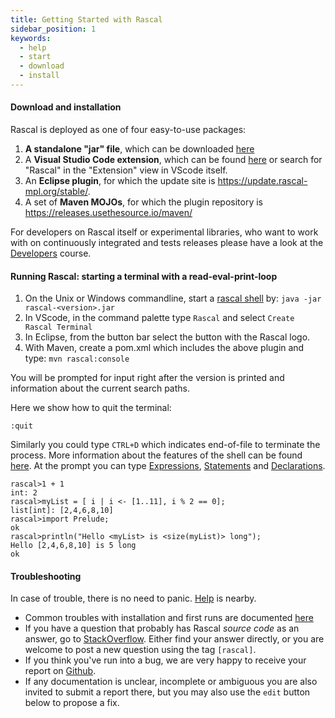 ```yaml
---
title: Getting Started with Rascal
sidebar_position: 1
keywords:
  - help
  - start
  - download
  - install
---
```


#### Download and installation

Rascal is deployed as one of four easy-to-use packages:
1. **A standalone "jar" file**, which can be downloaded [here](https://update.rascal-mpl.org/console/rascal-shell-stable.jar)
2. A **Visual Studio Code extension**, which can be found [here](https://marketplace.visualstudio.com/items?itemName=usethesource.rascalmpl) or search for "Rascal" in the "Extension" view in VScode itself.
3. An **Eclipse plugin**, for which the update site is <https://update.rascal-mpl.org/stable/>.
4. A set of **Maven MOJOs**, for which the plugin repository is <https://releases.usethesource.io/maven/>

For developers on Rascal itself or experimental libraries, who want to work with on continuously integrated and tests releases please have a look at the [Developers](../Developers/index.md) course.

#### Running Rascal: starting a terminal with a read-eval-print-loop

1. On the Unix or Windows commandline, start a [rascal shell](../RascalShell/index.md) by: `java -jar rascal-<version>.jar`
2. In VScode, in the command palette type `Rascal` and select `Create Rascal Terminal`
3. In Eclipse, from the button bar select the button with the Rascal logo.
4. With Maven, create a pom.xml which includes the above plugin and type: `mvn rascal:console`

You will be prompted for input right after the version is printed and information about the current search paths. 

Here we show how to quit the terminal:
```rascal
:quit
```

Similarly you could type `CTRL+D` which indicates end-of-file to terminate the process. More information 
about the features of the shell can be found [here](../RascalShell/index.md). At the prompt you can type [Expressions](../Rascal/Expressions/index.md), [Statements](../Rascal/Statements/index.md) and [Declarations](../Rascal/Declarations/index.md).


```rascal-shell 
rascal>1 + 1
int: 2
rascal>myList = [ i | i <- [1..11], i % 2 == 0];
list[int]: [2,4,6,8,10]
rascal>import Prelude;
ok
rascal>println("Hello <myList> is <size(myList)> long");
Hello [2,4,6,8,10] is 5 long
ok
```

#### Troubleshooting

In case of trouble, there is no need to panic. [Help](../GettingHelp/index.md) is nearby.

* Common troubles with installation and first runs are documented [here](../GettingStarted/Troubleshooting/index.md)
* If you have a question that probably has Rascal _source code_ as an answer, go to [StackOverflow](http://stackoverflow.com/questions/tagged/rascal). Either find your answer directly, or you are welcome to post a new question using the tag `[rascal]`.
* If you think you've run into a bug, we are very happy to receive your report on [Github](http://github.com/usethesource/rascal/issues). 
* If any documentation is unclear, incomplete or ambiguous you are also invited to submit a report there, but you may also use the `edit` button below to propose a fix.


